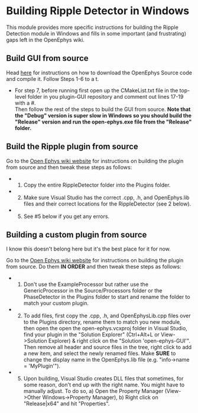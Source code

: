 # Building Ripple Detector in Windows
This module provides more specific instructions for building the Ripple Detection module in Windows and fills in some important (and frustrating) gaps left in the OpenEphys wiki.

## Build GUI from source
Head [here](https://open-ephys.atlassian.net/wiki/spaces/OEW/pages/491621/Windows) for instructions on how to download the OpenEphys Source code and compile it. Follow Steps 1-6 to a t.  
- For step 7, before running first open up the CMakeList.txt file in the top-level folder in you plugin-GUI repository and comment out lines 17-19 with a #.  
Then follow the rest of the steps to build the GUI from source.  <b> Note that the "Debug" version is super slow in Windows so you should build the "Release" version and run the open-ephys.exe file from the "Release" folder.</b>

## Build the Ripple plugin from source
 Go to the [Open Ephys wiki website](https://open-ephys.atlassian.net/wiki/spaces/OEW/pages/950297/Tutorial+Add+a+custom+processor) for instructions on building the plugin from source and then tweak these steps as follows:  
- 1) Copy the entire RippleDetector folder into the Plugins folder. 
- 2) Make sure Visual Studio has the correct .cpp, .h, and OpenEphys.lib files and their correct locations for the RippleDetector (see 2 below).  
- 5) See #5 below if you get any errors.


## Building a custom plugin from source
I know this doesn't belong here but it's the best place for it for now.  
  
Go to the [Open Ephys wiki website](https://open-ephys.atlassian.net/wiki/spaces/OEW/pages/950297/Tutorial+Add+a+custom+processor) for instructions on building the plugin from source. Do them <b>IN ORDER</b> and then tweak these steps as follows:  
- 1) Don't use the ExampleProcessor but rather use the GenericProcessor in the Source/Processors folder or the PhaseDetector in the Plugins folder to start and rename the folder to match your custom plugin.  
- 2) To add files, first copy the .cpp, .h, and OpenEphysLib.cpp files over to the Plugins directory, rename them to match you new module, then open the open the open-ephys.vcxproj folder in Visual Studio, find your plugin in the "Solution Explorer" (Ctrl+Alt+L or View->Solution Explorer) & right click on the "Solution 'open-ephys-GUI'". Then remove all header and source files in the tree, right click to add a new item, and select the newly renamed files. Make <b>SURE</b> to change the display name in the OpenEphys.lib file (e.g. "info->name = 'MyPlugin'").  
- 5) Upon building, Visual Studio creates DLL files that sometimes, for some reason, don't end up with the right name.  You might have to manually adjust.  To do so, a) Open the Property Manager (View->Other Windows->Property Manager), b) Right click on "Release|x64" and hit "Properties". 
